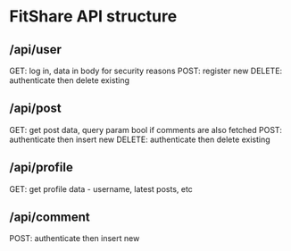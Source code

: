 # FitShare API structure
## /api/user
GET: log in, data in body for security reasons
POST: register new
DELETE: authenticate then delete existing

## /api/post
GET: get post data, query param bool if comments are also fetched
POST: authenticate then insert new
DELETE: authenticate then delete existing

## /api/profile
GET: get profile data - username, latest posts, etc

## /api/comment
POST: authenticate then insert new